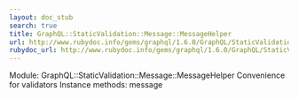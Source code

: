 ```yaml
---
layout: doc_stub
search: true
title: GraphQL::StaticValidation::Message::MessageHelper
url: http://www.rubydoc.info/gems/graphql/1.6.0/GraphQL/StaticValidation/Message/MessageHelper
rubydoc_url: http://www.rubydoc.info/gems/graphql/1.6.0/GraphQL/StaticValidation/Message/MessageHelper
---
```


Module: GraphQL::StaticValidation::Message::MessageHelper
Convenience for validators 
Instance methods:
message

